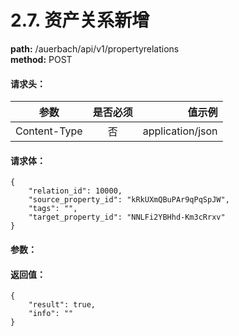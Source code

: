 # 2.7. 资产关系新增
**path:** /auerbach/api/v1/propertyrelations    
**method:** POST
#### 请求头：
| 参数        | 是否必须           | 值示例  |
| ------------- |:-------------:| -----:|
| Content-Type      | 否 | application/json |
#### 请求体：
```
{
	"relation_id": 10000,
	"source_property_id": "kRkUXmQBuPAr9qPqSpJW",
	"tags": "",
	"target_property_id": "NNLFi2YBHhd-Km3cRrxv"
}
```
#### 参数：
#### 返回值：
```
{
    "result": true,
    "info": ""
}
```